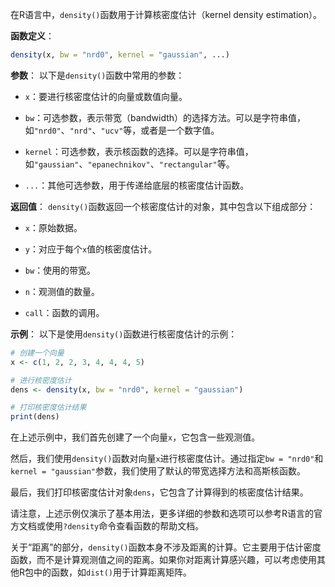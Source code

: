 在R语言中，`density()`函数用于计算核密度估计（kernel density estimation）。

**函数定义**：
```R
density(x, bw = "nrd0", kernel = "gaussian", ...)
```

**参数**：
以下是`density()`函数中常用的参数：

- `x`：要进行核密度估计的向量或数值向量。

- `bw`：可选参数，表示带宽（bandwidth）的选择方法。可以是字符串值，如`"nrd0"`、`"nrd"`、`"ucv"`等，或者是一个数字值。

- `kernel`：可选参数，表示核函数的选择。可以是字符串值，如`"gaussian"`、`"epanechnikov"`、`"rectangular"`等。

- `...`：其他可选参数，用于传递给底层的核密度估计函数。

**返回值**：
`density()`函数返回一个核密度估计的对象，其中包含以下组成部分：

- `x`：原始数据。

- `y`：对应于每个`x`值的核密度估计。

- `bw`：使用的带宽。

- `n`：观测值的数量。

- `call`：函数的调用。

**示例**：
以下是使用`density()`函数进行核密度估计的示例：

```R
# 创建一个向量
x <- c(1, 2, 2, 3, 4, 4, 4, 5)

# 进行核密度估计
dens <- density(x, bw = "nrd0", kernel = "gaussian")

# 打印核密度估计结果
print(dens)
```

在上述示例中，我们首先创建了一个向量`x`，它包含一些观测值。

然后，我们使用`density()`函数对向量`x`进行核密度估计。通过指定`bw = "nrd0"`和`kernel = "gaussian"`参数，我们使用了默认的带宽选择方法和高斯核函数。

最后，我们打印核密度估计对象`dens`，它包含了计算得到的核密度估计结果。

请注意，上述示例仅演示了基本用法，更多详细的参数和选项可以参考R语言的官方文档或使用`?density`命令查看函数的帮助文档。

关于“距离”的部分，`density()`函数本身不涉及距离的计算。它主要用于估计密度函数，而不是计算观测值之间的距离。如果你对距离计算感兴趣，可以考虑使用其他R包中的函数，如`dist()`用于计算距离矩阵。